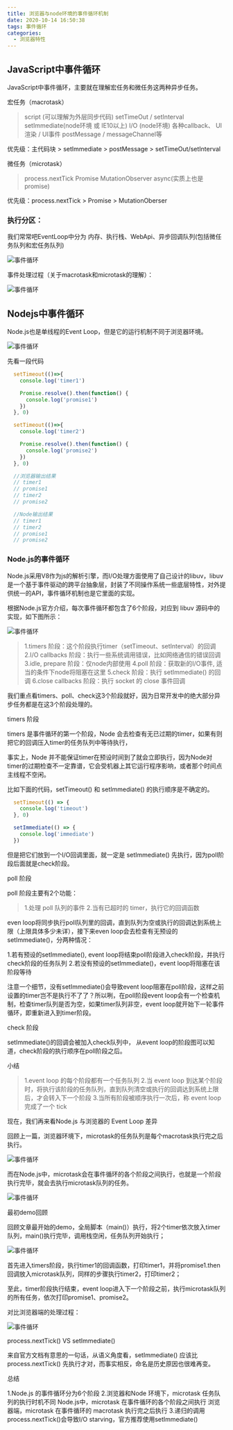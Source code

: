 ```yaml
---
title: 浏览器与node环境的事件循环机制
date: 2020-10-14 16:50:38
tags: 事件循环
categories:
  - 浏览器特性
---
```


## __JavaScript中事件循环__

JavaScript中事件循环，主要就在理解宏任务和微任务这两种异步任务。

宏任务（macrotask）

> script (可以理解为外层同步代码)
> setTimeOut / setInterval 
> setImmediate(node环境 或 IE10以上) 
> I/O (node环境)
> 各种callback、 
> UI渲染 / UI事件
> postMessage / messageChannel等

优先级：主代码块 > setImmediate > postMessage > setTimeOut/setInterval

微任务（microtask）

> process.nextTick 
> Promise 
> MutationObserver 
> async(实质上也是promise)

优先级：process.nextTick > Promise > MutationOberser

### __执行分区：__

我们常常吧EventLoop中分为 内存、执行栈、WebApi、异步回调队列(包括微任务队列和宏任务队列)

![事件循环](/images/ssss1.png)

事件处理过程（关于macrotask和microtask的理解）：

![事件循环](/images/ssss2.png)

## __Nodejs中事件循环__

Node.js也是单线程的Event Loop，但是它的运行机制不同于浏览器环境。

![事件循环](/images/ssss3.png)

先看一段代码

```javascript
  setTimeout(()=>{
    console.log('timer1')

    Promise.resolve().then(function() {
      console.log('promise1')
    })
  }, 0)

  setTimeout(()=>{
    console.log('timer2')

    Promise.resolve().then(function() {
      console.log('promise2')
    })
  }, 0)

  //浏览器输出结果
  // timer1
  // promise1
  // timer2
  // promise2

  //Node输出结果
  // timer1
  // timer2
  // promise1
  // promise2
```

### __Node.js的事件循环__

Node.js采用V8作为js的解析引擎，而I/O处理方面使用了自己设计的libuv，libuv是一个基于事件驱动的跨平台抽象层，封装了不同操作系统一些底层特性，对外提供统一的API，事件循环机制也是它里面的实现。

根据Node.js官方介绍，每次事件循环都包含了6个阶段，对应到 libuv 源码中的实现，如下图所示：

![事件循环](/images/ssss4.png)

> 1.timers 阶段：这个阶段执行timer（setTimeout、setInterval）的回调
> 2.I/O callbacks 阶段：执行一些系统调用错误，比如网络通信的错误回调
> 3.idle, prepare 阶段：仅node内部使用
> 4.poll 阶段：获取新的I/O事件, 适当的条件下node将阻塞在这里
> 5.check 阶段：执行 setImmediate() 的回调
> 6.close callbacks 阶段：执行 socket 的 close 事件回调

我们重点看timers、poll、check这3个阶段就好，因为日常开发中的绝大部分异步任务都是在这3个阶段处理的。

timers 阶段

timers 是事件循环的第一个阶段，Node 会去检查有无已过期的timer，如果有则把它的回调压入timer的任务队列中等待执行，

事实上，Node 并不能保证timer在预设时间到了就会立即执行，因为Node对timer的过期检查不一定靠谱，它会受机器上其它运行程序影响，或者那个时间点主线程不空闲。

比如下面的代码，setTimeout() 和 setImmediate() 的执行顺序是不确定的。

```javascript
  setTimeout(() => {
    console.log('timeout')
  }, 0)

  setImmediate(() => {
    console.log('immediate')
  })
```

但是把它们放到一个I/O回调里面，就一定是 setImmediate() 先执行，因为poll阶段后面就是check阶段。

poll 阶段

poll 阶段主要有2个功能：

> 1.处理 poll 队列的事件
> 2.当有已超时的 timer，执行它的回调函数

even loop将同步执行poll队列里的回调，直到队列为空或执行的回调达到系统上限（上限具体多少未详），接下来even loop会去检查有无预设的setImmediate()，分两种情况：

1.若有预设的setImmediate(), event loop将结束poll阶段进入check阶段，并执行check阶段的任务队列
2.若没有预设的setImmediate()，event loop将阻塞在该阶段等待

注意一个细节，没有setImmediate()会导致event loop阻塞在poll阶段，这样之前设置的timer岂不是执行不了了？所以咧，在poll阶段event loop会有一个检查机制，检查timer队列是否为空，如果timer队列非空，event loop就开始下一轮事件循环，即重新进入到timer阶段。

check 阶段

setImmediate()的回调会被加入check队列中， 从event loop的阶段图可以知道，check阶段的执行顺序在poll阶段之后。

小结

> 1.event loop 的每个阶段都有一个任务队列
> 2.当 event loop 到达某个阶段时，将执行该阶段的任务队列，直到队列清空或执行的回调达到系统上限后，才会转入下一个阶段
> 3.当所有阶段被顺序执行一次后，称 event loop 完成了一个 tick

现在，我们再来看Node.js 与浏览器的 Event Loop 差异

回顾上一篇，浏览器环境下，microtask的任务队列是每个macrotask执行完之后执行。

![事件循环](/images/ssss5.png)

而在Node.js中，microtask会在事件循环的各个阶段之间执行，也就是一个阶段执行完毕，就会去执行microtask队列的任务。

![事件循环](/images/ssss6.png)

最初demo回顾

回顾文章最开始的demo，全局脚本（main()）执行，将2个timer依次放入timer队列，main()执行完毕，调用栈空闲，任务队列开始执行；

![事件循环](/images/ssss7.gif)

首先进入timers阶段，执行timer1的回调函数，打印timer1，并将promise1.then回调放入microtask队列，同样的步骤执行timer2，打印timer2；

至此，timer阶段执行结束，event loop进入下一个阶段之前，执行microtask队列的所有任务，依次打印promise1、promise2。

对比浏览器端的处理过程：

![事件循环](/images/ssss8.gif)

process.nextTick() VS setImmediate()

来自官方文档有意思的一句话，从语义角度看，setImmediate() 应该比 process.nextTick() 先执行才对，而事实相反，命名是历史原因也很难再变。

总结

1.Node.js 的事件循环分为6个阶段
2.浏览器和Node 环境下，microtask 任务队列的执行时机不同
Node.js中，microtask 在事件循环的各个阶段之间执行
浏览器端，microtask 在事件循环的 macrotask 执行完之后执行
3.递归的调用process.nextTick()会导致I/O starving，官方推荐使用setImmediate()